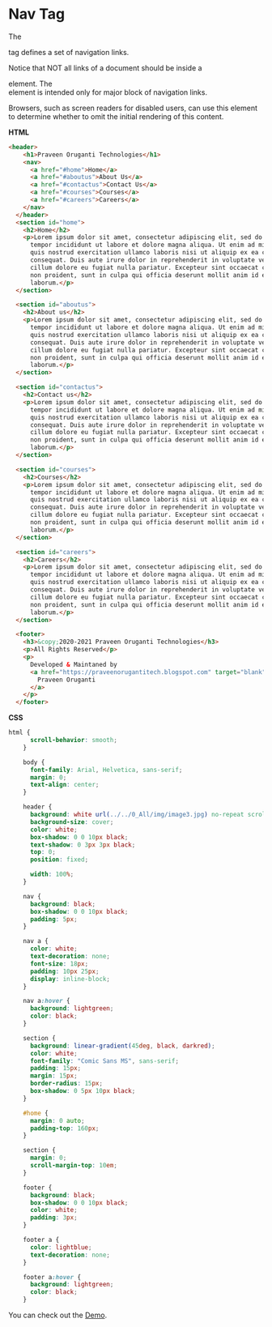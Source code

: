 # Nav Tag

The <nav> tag defines a set of navigation links.

Notice that NOT all links of a document should be inside a <nav> element. The <nav> element is intended only for major block of navigation links.

Browsers, such as screen readers for disabled users, can use this element to determine whether to omit the initial rendering of this content.

**HTML**

```HTML
<header>
    <h1>Praveen Oruganti Technologies</h1>
    <nav>
      <a href="#home">Home</a>
      <a href="#aboutus">About Us</a>
      <a href="#contactus">Contact Us</a>
      <a href="#courses">Courses</a>
      <a href="#careers">Careers</a>
    </nav>
  </header>
  <section id="home">
    <h2>Home</h2>
    <p>Lorem ipsum dolor sit amet, consectetur adipiscing elit, sed do eiusmod
      tempor incididunt ut labore et dolore magna aliqua. Ut enim ad minim veniam
      quis nostrud exercitation ullamco laboris nisi ut aliquip ex ea commodo
      consequat. Duis aute irure dolor in reprehenderit in voluptate velit esse
      cillum dolore eu fugiat nulla pariatur. Excepteur sint occaecat cupidatat
      non proident, sunt in culpa qui officia deserunt mollit anim id est
      laborum.</p>
  </section>

  <section id="aboutus">
    <h2>About us</h2>
    <p>Lorem ipsum dolor sit amet, consectetur adipiscing elit, sed do eiusmod
      tempor incididunt ut labore et dolore magna aliqua. Ut enim ad minim veniam
      quis nostrud exercitation ullamco laboris nisi ut aliquip ex ea commodo
      consequat. Duis aute irure dolor in reprehenderit in voluptate velit esse
      cillum dolore eu fugiat nulla pariatur. Excepteur sint occaecat cupidatat
      non proident, sunt in culpa qui officia deserunt mollit anim id est
      laborum.</p>
  </section>

  <section id="contactus">
    <h2>Contact us</h2>
    <p>Lorem ipsum dolor sit amet, consectetur adipiscing elit, sed do eiusmod
      tempor incididunt ut labore et dolore magna aliqua. Ut enim ad minim veniam
      quis nostrud exercitation ullamco laboris nisi ut aliquip ex ea commodo
      consequat. Duis aute irure dolor in reprehenderit in voluptate velit esse
      cillum dolore eu fugiat nulla pariatur. Excepteur sint occaecat cupidatat
      non proident, sunt in culpa qui officia deserunt mollit anim id est
      laborum.</p>
  </section>

  <section id="courses">
    <h2>Courses</h2>
    <p>Lorem ipsum dolor sit amet, consectetur adipiscing elit, sed do eiusmod
      tempor incididunt ut labore et dolore magna aliqua. Ut enim ad minim veniam
      quis nostrud exercitation ullamco laboris nisi ut aliquip ex ea commodo
      consequat. Duis aute irure dolor in reprehenderit in voluptate velit esse
      cillum dolore eu fugiat nulla pariatur. Excepteur sint occaecat cupidatat
      non proident, sunt in culpa qui officia deserunt mollit anim id est
      laborum.</p>
  </section>

  <section id="careers">
    <h2>Careers</h2>
    <p>Lorem ipsum dolor sit amet, consectetur adipiscing elit, sed do eiusmod
      tempor incididunt ut labore et dolore magna aliqua. Ut enim ad minim veniam
      quis nostrud exercitation ullamco laboris nisi ut aliquip ex ea commodo
      consequat. Duis aute irure dolor in reprehenderit in voluptate velit esse
      cillum dolore eu fugiat nulla pariatur. Excepteur sint occaecat cupidatat
      non proident, sunt in culpa qui officia deserunt mollit anim id est
      laborum.</p>
  </section>

  <footer>
    <h3>&copy;2020-2021 Praveen Oruganti Technologies</h3>
    <p>All Rights Reserved</p>
    <p>
      Developed & Maintaned by
      <a href="https://praveenorugantitech.blogspot.com" target="blank">
        Praveen Oruganti
      </a>
    </p>
  </footer>
```

**CSS**

```CSS
html {
      scroll-behavior: smooth;
    }

    body {
      font-family: Arial, Helvetica, sans-serif;
      margin: 0;
      text-align: center;
    }

    header {
      background: white url(../../0_All/img/image3.jpg) no-repeat scroll center;
      background-size: cover;
      color: white;
      box-shadow: 0 0 10px black;
      text-shadow: 0 3px 3px black;
      top: 0;
      position: fixed;

      width: 100%;
    }

    nav {
      background: black;
      box-shadow: 0 0 10px black;
      padding: 5px;
    }

    nav a {
      color: white;
      text-decoration: none;
      font-size: 18px;
      padding: 10px 25px;
      display: inline-block;
    }

    nav a:hover {
      background: lightgreen;
      color: black;
    }

    section {
      background: linear-gradient(45deg, black, darkred);
      color: white;
      font-family: "Comic Sans MS", sans-serif;
      padding: 15px;
      margin: 15px;
      border-radius: 15px;
      box-shadow: 0 5px 10px black;
    }

    #home {
      margin: 0 auto;
      padding-top: 160px;
    }

    section {
      margin: 0;
      scroll-margin-top: 10em;
    }

    footer {
      background: black;
      box-shadow: 0 0 10px black;
      color: white;
      padding: 3px;
    }

    footer a {
      color: lightblue;
      text-decoration: none;
    }

    footer a:hover {
      background: lightgreen;
      color: black;
    }
```

You can check out the [Demo](https://praveenorugantitech.github.io/praveenorugantitech-html/16_Nav/Demo).

<script data-name="BMC-Widget" src="https://cdnjs.buymeacoffee.com/1.0.0/widget.prod.min.js" data-id="praveenoruganti" data-description="Support me on Buy me a coffee!" data-message="Thank you for visiting. You can now buy me a coffee!" data-color="#5F7FFF" data-position="Right" data-x_margin="18" data-y_margin="18"></script>


